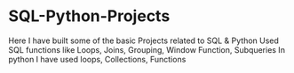 # SQL-Python-Projects

Here I have built some of the basic Projects related to SQL & Python
Used SQL functions like Loops, Joins, Grouping, Window Function, Subqueries
In python I have used loops, Collections, Functions
